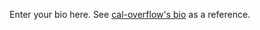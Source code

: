 Enter your bio here. See [cal-overflow's bio](https://github.com/cal-overflow/site/blob/master/src/content/home/about.md?plain=1) as a reference.
